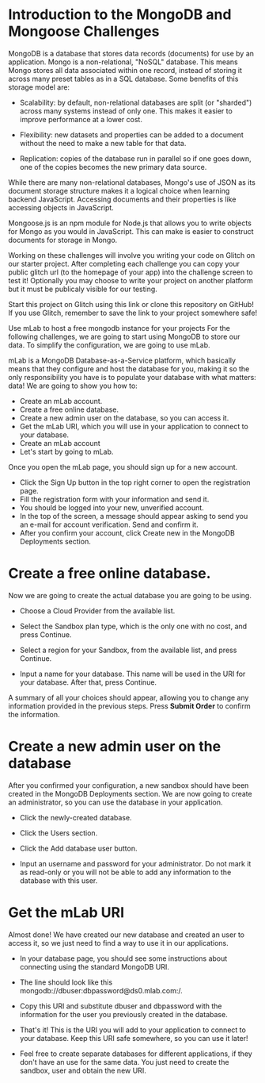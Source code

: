 # Introduction to the MongoDB and Mongoose Challenges #

MongoDB is a database that stores data records (documents) for use by an application. Mongo is a non-relational, "NoSQL" database. This means Mongo stores all data associated within one record, instead of storing it across many preset tables as in a SQL database. Some benefits of this storage model are:

* Scalability: by default, non-relational databases are split (or "sharded") across many systems instead of only one. This makes it easier to improve performance at a lower cost.

* Flexibility: new datasets and properties can be added to a document without the need to make a new table for that data.

* Replication: copies of the database run in parallel so if one goes down, one of the copies becomes the new primary data source.

While there are many non-relational databases, Mongo's use of JSON as its document storage structure makes it a logical choice when learning backend JavaScript. Accessing documents and their properties is like accessing objects in JavaScript.

Mongoose.js is an npm module for Node.js that allows you to write objects for Mongo as you would in JavaScript. This can make is easier to construct documents for storage in Mongo.

Working on these challenges will involve you writing your code on Glitch on our starter project. After completing each challenge you can copy your public glitch url (to the homepage of your app) into the challenge screen to test it! Optionally you may choose to write your project on another platform but it must be publicaly visible for our testing.

Start this project on Glitch using this link or clone this repository on GitHub! If you use Glitch, remember to save the link to your project somewhere safe!

Use mLab to host a free mongodb instance for your projects
For the following challenges, we are going to start using MongoDB to store our data. To simplify the configuration, we are going to use mLab.

mLab is a MongoDB Database-as-a-Service platform, which basically means that they configure and host the database for you, making it so the only responsibility you have is to populate your database with what matters: data! We are going to show you how to:

* Create an mLab account.
* Create a free online database.
* Create a new admin user on the database, so you can access it.
* Get the mLab URI, which you will use in your application to connect to your database.
* Create an mLab account
* Let's start by going to mLab.

Once you open the mLab page, you should sign up for a new account.

* Click the Sign Up button in the top right corner to open the registration page.
* Fill the registration form with your information and send it.
* You should be logged into your new, unverified account.
* In the top of the screen, a message should appear asking to send you an e-mail for account verification. Send and confirm it.
* After you confirm your account, click Create new in the MongoDB Deployments section.

# Create a free online database. #

Now we are going to create the actual database you are going to be using.

* Choose a Cloud Provider from the available list.

* Select the Sandbox plan type, which is the only one with no cost, and press Continue.

* Select a region for your Sandbox, from the available list, and press Continue.

* Input a name for your database. This name will be used in the URI for your database. After that, press Continue.

A summary of all your choices should appear, allowing you to change any information provided in the previous steps. Press **Submit Order** to confirm the information.

# Create a new admin user on the database #

After you confirmed your configuration, a new sandbox should have been created in the MongoDB Deployments section. We are now going to create an administrator, so you can use the database in your application.

* Click the newly-created database.

* Click the Users section.

* Click the Add database user button.

* Input an username and password for your administrator. Do not mark it as read-only or you will not be able to add any information to the database with this user.

# Get the mLab URI #

Almost done! We have created our new database and created an user to access it, so we just need to find a way to use it in our applications.

* In your database page, you should see some instructions about connecting using the standard MongoDB URI.

* The line should look like this mongodb://dbuser:dbpassword@ds0<PORT>.mlab.com:<PORT>/<DATABASE-NAME>.

* Copy this URI and substitute dbuser and dbpassword with the information for the user you previously created in the database.

* That's it! This is the URI you will add to your application to connect to your database. Keep this URI safe somewhere, so you can use it later!

* Feel free to create separate databases for different applications, if they don't have an use for the same data. You just need to create the sandbox, user and obtain the new URI.
